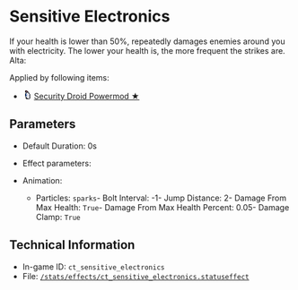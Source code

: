 # Sensitive Electronics

If your health is lower than 50%, repeatedly damages enemies around you with electricity. The lower your health is, the more frequent the strikes are.  
Alta: 

Applied by following items:

- <img src="https://raw.githubusercontent.com/Ceterai/Enternia/main/items/armors/alta/tier4/security/droid_back/icon.png" alt="Security Droid Powermod ★ icon" loading="lazy" height="16px" width="auto" /> [Security Droid Powermod ★](https://ceterai.github.io/MyEnternia/Wiki/SecurityDroidPowermod)

## Parameters

- Default Duration: 0s
- Effect parameters: 

- Animation: 

  - Particles: `sparks`- Bolt Interval: -1- Jump Distance: 2- Damage From Max Health: `True`- Damage From Max Health Percent: 0.05- Damage Clamp: `True`

## Technical Information

- In-game ID: `ct_sensitive_electronics`
- File: [`/stats/effects/ct_sensitive_electronics.statuseffect`](https://github.com/Ceterai/Enternia/blob/main/stats/effects/ct_sensitive_electronics.statuseffect)

